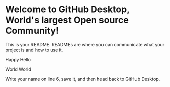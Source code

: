 # Welcome to GitHub Desktop, World's largest Open source Community!

This is your README. READMEs are where you can communicate what your project is and how to use it.



Happy Hello

World World

Write your name on line 6, save it, and then head back to GitHub Desktop.
